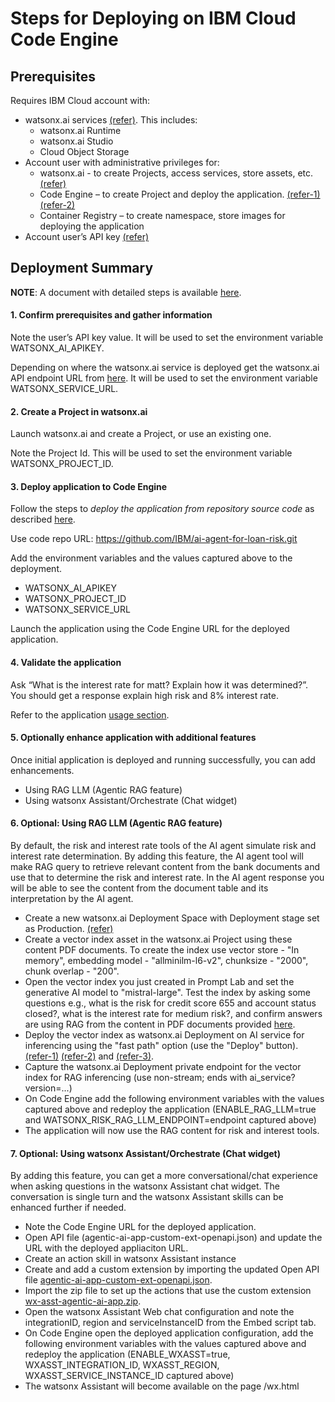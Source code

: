 # Steps for Deploying on IBM Cloud Code Engine

## Prerequisites

Requires IBM Cloud account with:
- watsonx.ai services [(refer)](https://dataplatform.cloud.ibm.com/docs/content/wsj/getting-started/signup-wx.html?context=wx&audience=wdp). This includes:
  - watsonx.ai Runtime
  - watsonx.ai Studio 
  - Cloud Object Storage
- Account user with administrative privileges for:
  - watsonx.ai - to create Projects, access services, store assets, etc. [(refer)](https://dataplatform.cloud.ibm.com/docs/content/wsj/getting-started/projects.html?context=wx&audience=wdp)
  - Code Engine – to create Project and deploy the application. [(refer-1)](https://cloud.ibm.com/docs/codeengine?topic=codeengine-getting-started) [(refer-2)](https://cloud.ibm.com/docs/codeengine?topic=codeengine-app-source-code)
  - Container Registry – to create namespace, store images for deploying the application
- Account user’s API key [(refer)](https://cloud.ibm.com/docs/account?topic=account-userapikey&interface=ui#create_user_key)


  
## Deployment Summary
**NOTE**: A document with detailed steps is available [here](Deploying-Loan-Risk-AI-Agent-on-Code-Engine.pdf).

#### 1. Confirm prerequisites and gather information
Note the user’s API key value. It will be used to set the environment variable WATSONX_AI_APIKEY.

Depending on where the watsonx.ai service is deployed get the watsonx.ai API endpoint URL from [here](https://cloud.ibm.com/apidocs/watsonx-ai#endpoint-url). It will be used to set the environment variable WATSONX_SERVICE_URL.

#### 2. Create a Project in watsonx.ai 
Launch watsonx.ai and create a Project, or use an existing one.

Note the Project Id. This will be used to set the environment variable WATSONX_PROJECT_ID.

#### 3.	Deploy application to Code Engine 
Follow the steps to _deploy the application from repository source code_ as described [here](https://cloud.ibm.com/apidocs/watsonx-ai#endpoint-url).

Use code repo URL: https://github.com/IBM/ai-agent-for-loan-risk.git

Add the environment variables and the values captured above to the deployment.
- WATSONX_AI_APIKEY
- WATSONX_PROJECT_ID
- WATSONX_SERVICE_URL

Launch the application using the Code Engine URL for the deployed application.

#### 4.	Validate the application
Ask “What is the interest rate for matt? Explain how it was determined?”. You should get a response explain high risk and 8% interest rate. 

Refer to the application [usage section](../usage-examples/usage-examples-README.md).

#### 5.	Optionally enhance application with additional features
Once initial application is deployed and running successfully, you can add enhancements.
- Using RAG LLM (Agentic RAG feature)
- Using watsonx Assistant/Orchestrate (Chat widget)

#### 6.	Optional: Using RAG LLM (Agentic RAG feature)
By default, the risk and interest rate tools of the AI agent simulate risk and interest rate determination. By adding this feature, the AI agent tool will make RAG query to retrieve relevant content from the bank documents and use that to determine the risk and interest rate. In the AI agent response you will be able to see the content from the document table and its interpretation by the AI agent. 
- Create a new watsonx.ai Deployment Space with Deployment stage set as Production. [(refer)](https://dataplatform.cloud.ibm.com/docs/content/wsj/analyze-data/ml-space-create.html?context=wx&locale=en&audience=wdp)
- Create a vector index asset in the watsonx.ai Project using these content PDF documents. To create the index use vector store - "In memory", embedding model - "allminilm-l6-v2", chunksize - "2000", chunk overlap - "200".
- Open the vector index you just created in Prompt Lab and set the generative AI model to "mistral-large". Test the index by asking some questions e.g., what is the risk for credit score 655 and account status closed?, what is the interest rate for medium risk?, and confirm answers are using RAG from the content in PDF documents provided [here](../data).
- Deploy the vector index as watsonx.ai Deployment on AI service for inferencing using the "fast path" option (use the "Deploy" button).
[(refer-1)](https://dataplatform.cloud.ibm.com/docs/content/wsj/analyze-data/ai-services-overview.html?context=wx&locale=en) [(refer-2)](https://dataplatform.cloud.ibm.com/docs/content/wsj/analyze-data/ai-services-prompt-lab.html?context=wx) and [(refer-3)](https://dataplatform.cloud.ibm.com/docs/content/wsj/analyze-data/ai-services-deploy-fast-path.html?context=wx).
- Capture the watsonx.ai Deployment private endpoint for the vector index for RAG inferencing (use non-stream; ends with ai_service?version=...)
- On Code Engine add the following environment variables with the values captured above and redeploy the application (ENABLE_RAG_LLM=true and WATSONX_RISK_RAG_LLM_ENDPOINT=endpoint captured above)
- The application will now use the RAG content for risk and interest tools.

#### 7.	Optional: Using watsonx Assistant/Orchestrate (Chat widget)
By adding this feature, you can get a more conversational/chat experience when asking questions in the watsonx Assistant chat widget. The conversation is single turn and the watsonx Assistant skills can be enhanced further if needed.
- Note the Code Engine URL for the deployed application.
- Open API file (agentic-ai-app-custom-ext-openapi.json) and update the URL with the deployed appliaciton URL.
- Create an action skill in watsonx Assistant instance
- Create and add a custom extension by importing the updated Open API file [agentic-ai-app-custom-ext-openapi.json](../wxAssistantOrchestrate/agentic-ai-app-custom-ext-openapi.json).
- Import the zip file to set up the actions that use the custom extension [wx-asst-agentic-ai-app.zip](../wxAssistantOrchestrate/wx-asst-agentic-ai-app.zip).
- Open the watsonx Assistant Web chat configuration and note the integrationID, region and serviceInstanceID from the Embed script tab.
- On Code Engine open the deployed application configuration, add the following environment variables with the values captured above and redeploy the application (ENABLE_WXASST=true, WXASST_INTEGRATION_ID, WXASST_REGION, WXASST_SERVICE_INSTANCE_ID captured above)
- The watsonx Assistant will become available on the page <application-url>/wx.html

